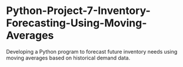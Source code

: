 # Python-Project-7-Inventory-Forecasting-Using-Moving-Averages
Developing a Python program to forecast future inventory needs using moving averages based on historical demand data.
